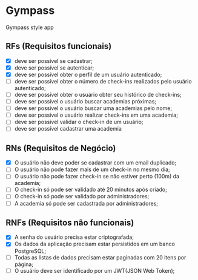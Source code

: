 # Gympass
 
Gympass style app

## RFs (Requisitos funcionais)

- [x] deve ser possível se cadastrar;
- [x] deve ser possível se autenticar;
- [x] deve ser possível obter o perfil de um usuário autenticado;
- [ ] deve ser possível obter o número de check-ins realizados pelo usuário autenticado;
- [ ] deve ser possível obter o usuário obter seu histórico de check-ins;
- [ ] deve ser possível o usuário buscar academias próximas;
- [ ] deve ser possivel o usuário buscar uma academias pelo nome;
- [ ] deve ser possivel o usuário realizar check-ins em uma academia;
- [ ] deve ser possível validar o check-in de um usuário;
- [ ] deve ser possível cadastrar uma academia

## RNs (Requisitos de Negócio)

- [x] O usuário não deve poder se cadastrar com um email duplicado;
- [ ] O usuário não pode fazer mais de um check-in no mesmo dia;
- [ ] O usuário não pode fazer check-in se não estiver perto (100m) da academia;
- [ ] O check-in só pode ser validado até 20 minutos após criado;
- [ ] O check-in só pode ser validado por administradores;
- [ ] A academia só pode ser cadastrada por administradores;

## RNFs (Requisitos não funcionais)

- [x] A senha do usuário precisa estar criptografada;
- [x] Os dados da aplicação precisam estar persistidos em um banco PostgreSQL;
- [ ] Todas as listas de dados precisam estar paginadas com 20 itens por página;
- [ ] O usuário deve ser identificado por um JWT(JSON Web Token);